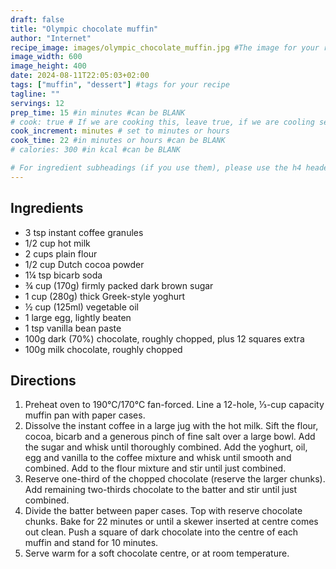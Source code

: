 ```yaml
---
draft: false
title: "Olympic chocolate muffin"
author: "Internet"
recipe_image: images/olympic_chocolate_muffin.jpg #The image for your recipe
image_width: 600
image_height: 400
date: 2024-08-11T22:05:03+02:00
tags: ["muffin", "dessert"] #tags for your recipe
tagline: ""
servings: 12
prep_time: 15 #in minutes #can be BLANK
# cook: true # If we are cooking this, leave true, if we are cooling set to false
cook_increment: minutes # set to minutes or hours
cook_time: 22 #in minutes or hours #can be BLANK
# calories: 300 #in kcal #can be BLANK

# For ingredient subheadings (if you use them), please use the h4 header.  For print view I have those elements targeted
---
```



## Ingredients

- 3 tsp instant coffee granules
- 1/2 cup hot milk
- 2 cups plain flour
- 1/2 cup Dutch cocoa powder
- 1¼ tsp bicarb soda
- ¾ cup (170g) firmly packed dark brown sugar
- 1 cup (280g) thick Greek-style yoghurt
- ½ cup (125ml) vegetable oil
- 1 large egg, lightly beaten
- 1 tsp vanilla bean paste
- 100g dark (70%) chocolate, roughly chopped, plus 12 squares extra
- 100g milk chocolate, roughly chopped

## Directions

1. Preheat oven to 190°C/170°C fan-forced. Line a 12-hole, ⅓-cup capacity muffin pan with paper cases.
2. Dissolve the instant coffee in a large jug with the hot milk. Sift the flour, cocoa, bicarb and a generous pinch of fine salt over a large bowl. Add the sugar and whisk until thoroughly combined. Add the yoghurt, oil, egg and vanilla to the coffee mixture and whisk until smooth and combined. Add to the flour mixture and stir until just combined.
3. Reserve one-third of the chopped chocolate (reserve the larger chunks). Add remaining two-thirds chocolate to the batter and stir until just combined.
4. Divide the batter between paper cases. Top with reserve chocolate chunks. Bake for 22 minutes or until a skewer inserted at centre comes out clean. Push a square of dark chocolate into the centre of each muffin and stand for 10 minutes.
5. Serve warm for a soft chocolate centre, or at room temperature.
